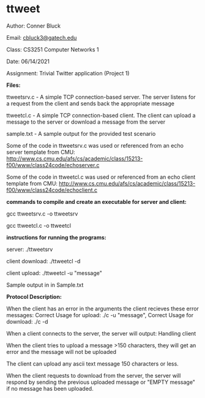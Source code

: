 # ttweet
Author: Conner Bluck

Email: cbluck3@gatech.edu

Class: CS3251 Computer Networks 1

Date: 06/14/2021

Assignment: Trivial Twitter application (Project 1)


**Files:**

ttweetsrv.c - A simple TCP connection-based server. The server listens for a request from the client and sends back the appropriate message 

ttweetcl.c - A simple TCP connection-based client. The client can upload a message to the server or download a message from the server 

sample.txt - A sample output for the provided test scenario

Some of the code in ttweetsrv.c was used or referenced from an echo server template from CMU: http://www.cs.cmu.edu/afs/cs/academic/class/15213-f00/www/class24code/echoserver.c

Some of the code in ttweetcl.c was used or referenced from an echo client template from CMU: http://www.cs.cmu.edu/afs/cs/academic/class/15213-f00/www/class24code/echoclient.c


**commands to compile and create an executable for server and client:**

gcc ttweetsrv.c -o ttweetsrv

gcc ttweetcl.c -o ttweetcl


**instructions for running the programs:**

server: ./ttweetsrv <ServerPort>
  
client download: ./ttweetcl -d <ServerIP> <ServerPort>
  
client upload: ./ttweetcl -u <ServerIP> <ServerPort> "message"
  

Sample output in in Sample.txt

**Protocol Description:**
  
When the client has an error in the arguments the client recieves these error messages: Correct Usage for upload: ./c -u <ServerIP> <ServerPort> "message", Correct Usage for download: ./c -d <ServerIP> <ServerPort>
  
When a client connects to the server, the server will output: Handling client <IP>
  
When the client tries to upload a message >150 characters, they will get an error and the message will not be uploaded
  
The client can upload any ascii text message 150 characters or less.
  
When the client requests to download from the server, the server will respond by sending the previous uploaded message or "EMPTY message" if no message has been uploaded.




